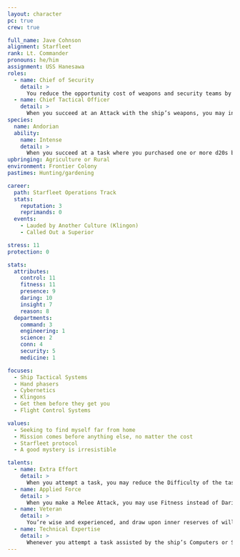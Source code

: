 ```yaml
---
layout: character
pc: true
crew: true

full_name: Jave Cohnson
alignment: Starfleet
rank: Lt. Commander
pronouns: he/him
assignment: USS Hanesawa
roles: 
  - name: Chief of Security
    detail: >
      You reduce the opportunity cost of weapons and security teams by 1, to a minimum of 0. Further, when you succeed at an Attack against an enemy during personal combat, you may spend 1 Momentum to increase the Difficulty of that enemy’s next Attack by 1.
  - name: Chief Tactical Officer 
    detail: >
      When you succeed at an Attack with the ship’s weapons, you may increase the damage rating of that weapon system by spending 1 Momentum rather than 2.
species: 
  name: Andorian
  ability:
    name: Intense
    detail: >
      When you succeed at a task where you purchased one or more d20s by adding to Threat, you generate 1 bonus Momentum for each d20 purchased. Bonus Momentum may not be saved.
upbringing: Agriculture or Rural
environment: Frontier Colony
pastimes: Hunting/gardening

career:
  path: Starfleet Operations Track
  stats:
    reputation: 3
    reprimands: 0
  events:
    - Lauded by Another Culture (Klingon)
    - Called Out a Superior

stress: 11
protection: 0

stats:
  attributes:
    control: 11
    fitness: 11
    presence: 9
    daring: 10
    insight: 7
    reason: 8
  departments:
    command: 3
    engineering: 1
    science: 2
    conn: 4
    security: 5
    medicine: 1

focuses:
  - Ship Tactical Systems
  - Hand phasers 
  - Cybernetics
  - Klingons
  - Get them before they get you
  - Flight Control Systems

values:
  - Seeking to find myself far from home
  - Mission comes before anything else, no matter the cost
  - Starfleet protocol
  - A good mystery is irresistible

talents:
  - name: Extra Effort
    detail: >
      When you attempt a task, you may reduce the Difficulty of the task by 1, to a minimum of 0. However, once the task is completed, you immediately take Stress equal to the original Difficulty of the task.
  - name: Applied Force
    detail: >
      When you make a Melee Attack, you may use Fitness instead of Daring. In addition, you add 1 to the Severity of your Unarmed Attacks.
  - name: Veteran
    detail: >
      You’re wise and experienced, and draw upon inner reserves of willpower and determination in a measured and considered way. Whenever you spend Determination, roll a d20. If you roll equal to or less than your Control rating, you immediately regain that point of Determination. If you are Starfleet or military, you hold a rank of at least lieutenant commander, or an enlisted rate of at least chief petty officer.
  - name: Technical Expertise
    detail: >
      Whenever you attempt a task assisted by the ship’s Computers or Sensors, you may re-roll one d20 in your pool, or you may allow the ship to re-roll its d20.
---
```

